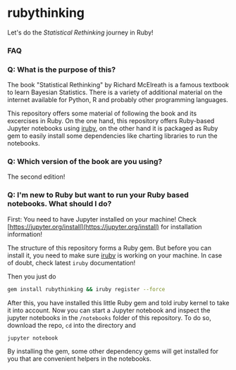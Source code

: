 ﻿# rubythinking

Let's do the _Statistical Rethinking_ journey in Ruby!

### FAQ

### Q: What is the purpose of this?

The book "Statistical Rethinking" by Richard McElreath is a famous textbook
to learn Bayesian Statistics. There is a variety of additional material on
the internet available for Python, R and probably other programming languages.

This repository offers some material of following the book and its excercises
in Ruby. On the one hand, this repository offers Ruby-based Jupyter notebooks
using [iruby](https://github.com/SciRuby/iruby), on the other hand it is
packaged as Ruby gem to easily install some dependencies like charting libraries
to run the notebooks.

### **Q**: Which version of the book are you using?

The second edition!

### Q: I'm new to Ruby but want to run your Ruby based notebooks. What should I do?

First: You need to have Jupyter installed on your machine! Check [https://jupyter.org/install](https://jupyter.org/install) for
installation information!

The structure of this repository forms a Ruby gem. But before you can install
it, you need to make sure [iruby](https://github.com/SciRuby/iruby) is working on
your machine. In case of doubt, check latest `iruby` documentation!

Then you just do

```bash
gem install rubythinking && iruby register --force
```

After this, you have installed this little Ruby gem and told iruby kernel to take
it into account. Now you can start a Jupyter notebook and inspect the jupyter
notebooks in the `/notebooks` folder of this repository. To do so, download the repo,
`cd` into the directory and

```
jupyter notebook
```

By installing the gem, some other dependency gems will get installed for you that are
convenient helpers in the notebooks.
